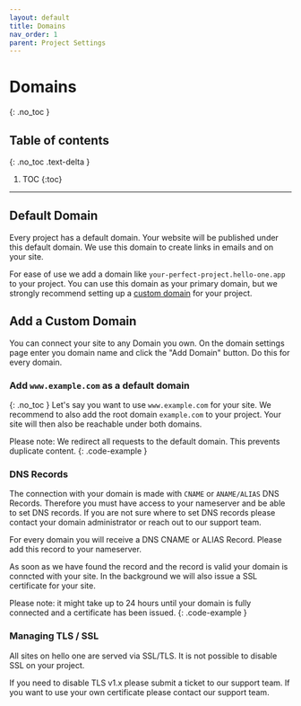 ```yaml
---
layout: default
title: Domains
nav_order: 1
parent: Project Settings
---
```


# Domains
{: .no_toc }

## Table of contents
{: .no_toc .text-delta }

1. TOC
{:toc}

---

## Default Domain

Every project has a default domain. Your website will be published under this default domain.
We use this domain to create links in emails and on your site.

For ease of use we add a domain like `your-perfect-project.hello-one.app` to your project.
You can use this domain as your primary domain, but we strongly recommend setting up a
[custom domain](#add-a-custom-domain) for your project.


## Add a Custom Domain
You can connect your site to any Domain you own.
On the domain settings page enter you domain name and click the "Add Domain" button.
Do this for every domain.

### Add `www.example.com` as a default domain
{: .no_toc }
Let's say you want to use `www.example.com` for your site. We recommend to also add the root domain
`example.com` to your project. Your site will then also be reachable under both domains.


Please note: We redirect all requests to the default domain. This prevents duplicate content.
{: .code-example }


### DNS Records

The connection with your domain is made with `CNAME` or `ANAME/ALIAS` DNS Records.
Therefore you must have access to your nameserver and be able to set DNS records. If you are not sure where to set DNS records please contact
your domain administrator or reach out to our support team.

For every domain you will receive a DNS CNAME or ALIAS Record.
Please add this record to your nameserver.

As soon as we have found the record and the record is valid your domain is conncted with your site.
In the background we will also issue a SSL certificate for your site.

Please note: it might take up to 24 hours until your domain is fully connected and a certificate has been issued.
{: .code-example }

### Managing TLS / SSL
All sites on hello one are served via SSL/TLS. It is not possible to disable SSL on your project.

If you need to disable TLS v1.x please submit a ticket to our support team.
If you want to use your own certificate please contact our support team.

